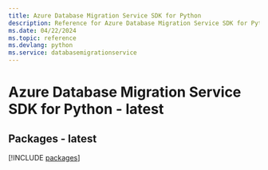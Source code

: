 ```yaml
---
title: Azure Database Migration Service SDK for Python
description: Reference for Azure Database Migration Service SDK for Python
ms.date: 04/22/2024
ms.topic: reference
ms.devlang: python
ms.service: databasemigrationservice
---
```

# Azure Database Migration Service SDK for Python - latest
## Packages - latest
[!INCLUDE [packages](database-migration-service-index.md)]